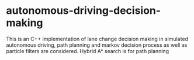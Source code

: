 # autonomous-driving-decision-making
This is an C++ implementation of lane change decision making in simulated autonomous driving, path planning and markov decision process as well as particle filters are considered.
Hybrid A* search is for path planning
